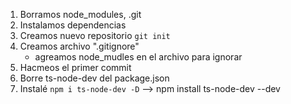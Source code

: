 1. Borramos node_modules, .git
2. Instalamos dependencias
3. Creamos nuevo repositorio `git init`
4. Creamos archivo ".gitignore"
    - agreamos node_mudles en el archivo para ignorar
5. Hacmeos el primer commit
6. Borre ts-node-dev del package.json
7. Instalé `npm i ts-node-dev -D` --> npm install ts-node-dev --dev